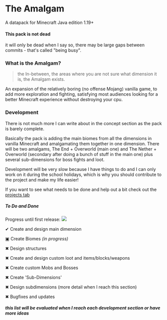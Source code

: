 
# The Amalgam

A datapack for Minecraft Java edition 1.19+

#### This pack is not dead

it will only be dead when I say so, there may be large gaps between commits - that's called "being busy".

### What is the Amalgam?
>
> the In-between, the areas where you are not sure what dimension it is, the Amalgam exists.

An expansion of the relatively boring (no offense Mojang) vanilla game, to add more exploration and fighting, satisfying most audiences looking for a better Minecraft experience without destroying your cpu.

<!--
If someone could rephrase this and add more info that would be good
-->

### Development

There is not much more I can write about in the concept section as the pack is barely complete.

Basically the pack is adding the main biomes from all the dimensions in vanilla Minecraft and amalgamating them together in one dimension. There will be two amalgams, The End + Overworld (main one) and The Nether + Overworld (secondary after doing a bunch of stuff in the main one) plus several sub-dimensions for boss fights and loot.

Development will be very slow because I have things to do and I can only work on it during the school holidays, which is why you should contribute to the project and make my life easier!

If you want to see what needs to be done and help out a bit check out the [projects tab](https://github.com/Coosanta17/Amalgam/projects?query=is%3Aopen)

##### To Do and Done

Progress until first release: ![](https://geps.dev/progress/35)

  ✔ Create and design main dimension
  
  ▣ Create Biomes *(in progress)*
  
  ✖ Design structures
  
  ✖ Create and design custom loot and items/blocks/weapons
  
  ✖ Create custom Mobs and Bosses
  
  ✖ Create 'Sub-Dimensions'
  
  ✖ Design subdimensions (more detail when I reach this section)
  
  ✖ Bugfixes and updates

##### *this list will be evaluated when I reach each development section or have more ideas*

<!--
here is notes on how to do foldable sections

```
<details>
<summary><b>My section header in bold</b></summary>

Any folded content here. It requires an empty line just above it.

</details>
```

-->
